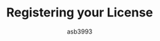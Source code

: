 ---
title: "Registering your License"
description: 
author: asb3993
ms.author: amburns
ms.date: 04/14/2017
ms.topic: article
ms.assetid: 898DFEB8-5757-4CCE-8AD2-8BC7706F5855
---